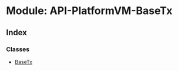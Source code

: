 # Module: API-PlatformVM-BaseTx

## Index

### Classes

- [BaseTx](../classes/api_platformvm_basetx.basetx)

